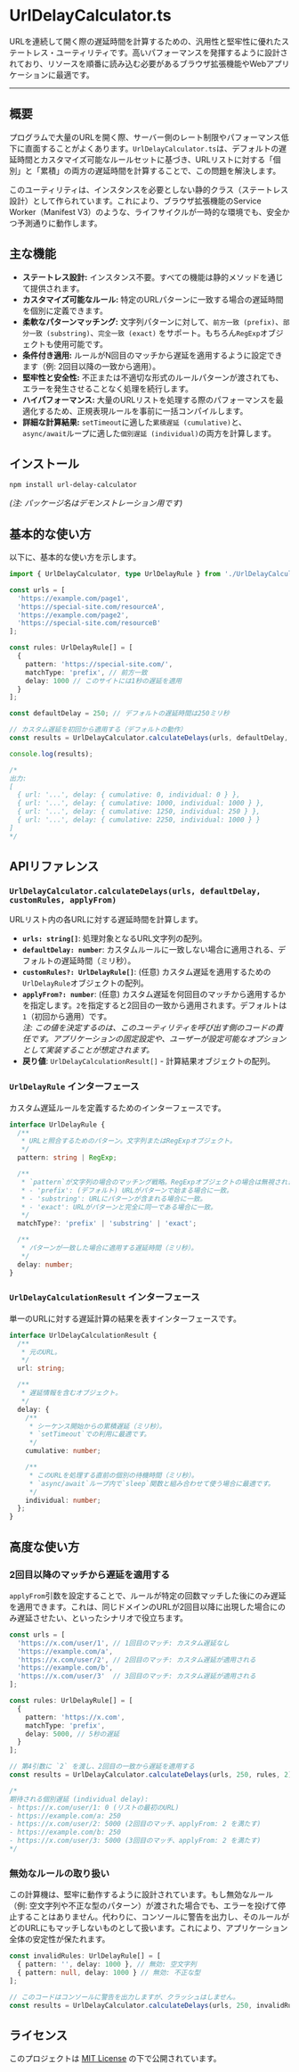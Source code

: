 # UrlDelayCalculator.ts

URLを連続して開く際の遅延時間を計算するための、汎用性と堅牢性に優れたステートレス・ユーティリティです。高いパフォーマンスを発揮するように設計されており、リソースを順番に読み込む必要があるブラウザ拡張機能やWebアプリケーションに最適です。

---

## 概要

プログラムで大量のURLを開く際、サーバー側のレート制限やパフォーマンス低下に直面することがよくあります。`UrlDelayCalculator.ts`は、デフォルトの遅延時間とカスタマイズ可能なルールセットに基づき、URLリストに対する「個別」と「累積」の両方の遅延時間を計算することで、この問題を解決します。

このユーティリティは、インスタンスを必要としない静的クラス（ステートレス設計）として作られています。これにより、ブラウザ拡張機能のService Worker（Manifest V3）のような、ライフサイクルが一時的な環境でも、安全かつ予測通りに動作します。

## 主な機能

- **ステートレス設計:** インスタンス不要。すべての機能は静的メソッドを通じて提供されます。
- **カスタマイズ可能なルール:** 特定のURLパターンに一致する場合の遅延時間を個別に定義できます。
- **柔軟なパターンマッチング:** 文字列パターンに対して、`前方一致 (prefix)`、`部分一致 (substring)`、`完全一致 (exact)` をサポート。もちろん`RegExp`オブジェクトも使用可能です。
- **条件付き適用:** ルールがN回目のマッチから遅延を適用するように設定できます（例: 2回目以降の一致から適用）。
- **堅牢性と安全性:** 不正または不適切な形式のルールパターンが渡されても、エラーを発生させることなく処理を続行します。
- **ハイパフォーマンス:** 大量のURLリストを処理する際のパフォーマンスを最適化するため、正規表現ルールを事前に一括コンパイルします。
- **詳細な計算結果:** `setTimeout`に適した`累積遅延 (cumulative)`と、`async/await`ループに適した`個別遅延 (individual)`の両方を計算します。

## インストール

```bash
npm install url-delay-calculator
```
*(注: パッケージ名はデモンストレーション用です)*

## 基本的な使い方

以下に、基本的な使い方を示します。

```typescript
import { UrlDelayCalculator, type UrlDelayRule } from './UrlDelayCalculator';

const urls = [
  'https://example.com/page1',
  'https://special-site.com/resourceA',
  'https://example.com/page2',
  'https://special-site.com/resourceB'
];

const rules: UrlDelayRule[] = [
  {
    pattern: 'https://special-site.com/',
    matchType: 'prefix', // 前方一致
    delay: 1000 // このサイトには1秒の遅延を適用
  }
];

const defaultDelay = 250; // デフォルトの遅延時間は250ミリ秒

// カスタム遅延を初回から適用する（デフォルトの動作）
const results = UrlDelayCalculator.calculateDelays(urls, defaultDelay, rules);

console.log(results);

/*
出力:
[
  { url: '...', delay: { cumulative: 0, individual: 0 } },
  { url: '...', delay: { cumulative: 1000, individual: 1000 } },
  { url: '...', delay: { cumulative: 1250, individual: 250 } },
  { url: '...', delay: { cumulative: 2250, individual: 1000 } }
]
*/
```

## APIリファレンス

### `UrlDelayCalculator.calculateDelays(urls, defaultDelay, customRules, applyFrom)`

URLリスト内の各URLに対する遅延時間を計算します。

- **`urls: string[]`**: 処理対象となるURL文字列の配列。
- **`defaultDelay: number`**: カスタムルールに一致しない場合に適用される、デフォルトの遅延時間（ミリ秒）。
- **`customRules?: UrlDelayRule[]`**: (任意) カスタム遅延を適用するための`UrlDelayRule`オブジェクトの配列。
- **`applyFrom?: number`**: (任意) カスタム遅延を何回目のマッチから適用するかを指定します。`2`を指定すると2回目の一致から適用されます。デフォルトは`1`（初回から適用）です。<br>_注: この値を決定するのは、このユーティリティを呼び出す側のコードの責任です。アプリケーションの固定設定や、ユーザーが設定可能なオプションとして実装することが想定されます。_
- **戻り値**: `UrlDelayCalculationResult[]` - 計算結果オブジェクトの配列。

### `UrlDelayRule` インターフェース

カスタム遅延ルールを定義するためのインターフェースです。

```typescript
interface UrlDelayRule {
  /**
   * URLと照合するためのパターン。文字列またはRegExpオブジェクト。
   */
  pattern: string | RegExp;

  /**
   * `pattern`が文字列の場合のマッチング戦略。RegExpオブジェクトの場合は無視されます。
   * - 'prefix': (デフォルト) URLがパターンで始まる場合に一致。
   * - 'substring': URLにパターンが含まれる場合に一致。
   * - 'exact': URLがパターンと完全に同一である場合に一致。
   */
  matchType?: 'prefix' | 'substring' | 'exact';

  /**
   * パターンが一致した場合に適用する遅延時間（ミリ秒）。
   */
  delay: number;
}
```

### `UrlDelayCalculationResult` インターフェース

単一のURLに対する遅延計算の結果を表すインターフェースです。

```typescript
interface UrlDelayCalculationResult {
  /**
   * 元のURL。
   */
  url: string;

  /**
   * 遅延情報を含むオブジェクト。
   */
  delay: {
    /**
     * シーケンス開始からの累積遅延（ミリ秒）。
     * `setTimeout`での利用に最適です。
     */
    cumulative: number;

    /**
     * このURLを処理する直前の個別の待機時間（ミリ秒）。
     * `async/await`ループ内で`sleep`関数と組み合わせて使う場合に最適です。
     */
    individual: number;
  };
}
```

## 高度な使い方

### 2回目以降のマッチから遅延を適用する

`applyFrom`引数を設定することで、ルールが特定の回数マッチした後にのみ遅延を適用できます。これは、同じドメインのURLが2回目以降に出現した場合にのみ遅延させたい、といったシナリオで役立ちます。

```typescript
const urls = [
  'https://x.com/user/1', // 1回目のマッチ: カスタム遅延なし
  'https://example.com/a',
  'https://x.com/user/2', // 2回目のマッチ: カスタム遅延が適用される
  'https://example.com/b',
  'https://x.com/user/3'  // 3回目のマッチ: カスタム遅延が適用される
];

const rules: UrlDelayRule[] = [
  {
    pattern: 'https://x.com',
    matchType: 'prefix',
    delay: 5000, // 5秒の遅延
  }
];

// 第4引数に `2` を渡し、2回目の一致から遅延を適用する
const results = UrlDelayCalculator.calculateDelays(urls, 250, rules, 2);

/*
期待される個別遅延 (individual delay):
- https://x.com/user/1: 0 (リストの最初のURL)
- https://example.com/a: 250
- https://x.com/user/2: 5000 (2回目のマッチ、applyFrom: 2 を満たす)
- https://example.com/b: 250
- https://x.com/user/3: 5000 (3回目のマッチ、applyFrom: 2 を満たす)
*/
```

### 無効なルールの取り扱い

この計算機は、堅牢に動作するように設計されています。もし無効なルール（例: 空文字列や不正な型のパターン）が渡された場合でも、エラーを投げて停止することはありません。代わりに、コンソールに警告を出力し、そのルールがどのURLにもマッチしないものとして扱います。これにより、アプリケーション全体の安定性が保たれます。

```typescript
const invalidRules: UrlDelayRule[] = [
  { pattern: '', delay: 1000 }, // 無効: 空文字列
  { pattern: null, delay: 1000 } // 無効: 不正な型
];

// このコードはコンソールに警告を出力しますが、クラッシュはしません。
const results = UrlDelayCalculator.calculateDelays(urls, 250, invalidRules);
```

## ライセンス

このプロジェクトは [MIT License](LICENSE.md) の下で公開されています。
